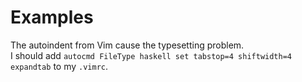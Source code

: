 # Examples
The autoindent from Vim cause the typesetting problem.  
I should add `autocmd FileType haskell set tabstop=4 shiftwidth=4 expandtab` to my `.vimrc`.  
